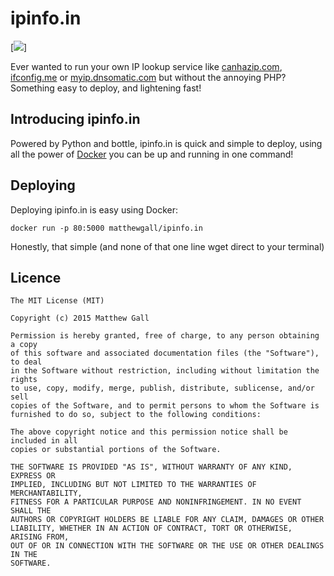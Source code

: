 # ipinfo.in

[![](https://badge.imagelayers.io/matthewgall/ipinfo.in:latest.svg)]

Ever wanted to run your own IP lookup service like [canhazip.com](http://canhazip.com), [ifconfig.me](http://ifconfig.me) or [myip.dnsomatic.com](http://myip.dnsomatic.com) but without the annoying PHP? Something easy to deploy, and lightening fast!

## Introducing ipinfo.in
Powered by Python and bottle, ipinfo.in is quick and simple to deploy, using all the power of [Docker](https://docker.io) you can be up and running in one command!

## Deploying
Deploying ipinfo.in is easy using Docker:

    docker run -p 80:5000 matthewgall/ipinfo.in

Honestly, that simple (and none of that one line wget direct to your terminal)

## Licence

    The MIT License (MIT)

    Copyright (c) 2015 Matthew Gall

    Permission is hereby granted, free of charge, to any person obtaining a copy
    of this software and associated documentation files (the "Software"), to deal
    in the Software without restriction, including without limitation the rights
    to use, copy, modify, merge, publish, distribute, sublicense, and/or sell
    copies of the Software, and to permit persons to whom the Software is
    furnished to do so, subject to the following conditions:

    The above copyright notice and this permission notice shall be included in all
    copies or substantial portions of the Software.

    THE SOFTWARE IS PROVIDED "AS IS", WITHOUT WARRANTY OF ANY KIND, EXPRESS OR
    IMPLIED, INCLUDING BUT NOT LIMITED TO THE WARRANTIES OF MERCHANTABILITY,
    FITNESS FOR A PARTICULAR PURPOSE AND NONINFRINGEMENT. IN NO EVENT SHALL THE
    AUTHORS OR COPYRIGHT HOLDERS BE LIABLE FOR ANY CLAIM, DAMAGES OR OTHER
    LIABILITY, WHETHER IN AN ACTION OF CONTRACT, TORT OR OTHERWISE, ARISING FROM,
    OUT OF OR IN CONNECTION WITH THE SOFTWARE OR THE USE OR OTHER DEALINGS IN THE
    SOFTWARE.
